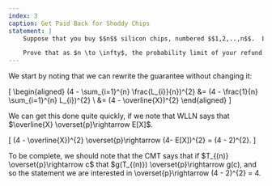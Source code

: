 ```yaml
---
index: 3
caption: Get Paid Back for Shoddy Chips
statement: |
    Suppose that you buy $$n$$ silicon chips, numbered $$1,2,..,n$$.  Let random variable $$L_i$$ represent the lifespan of chip $$i$$. Assume all $$L_i$$ are i.i.d. with common expectation 2. The manufacturer agrees to refund you an amount (in dollars) equal to $$(4 - \sum_{i=1}^n L_i/n)^2 $$.

    Prove that as $n \to \infty$, the probability limit of your refund is 4 dollars.
---
```


We start by noting that we can rewrite the guarantee without changing it: 

\[
\begin{aligned}
  (4 - \sum_{i=1}^{n} \frac{L_{i}}{n})^{2} &= (4 - \frac{1}{n} \sum_{i=1}^{n} L_{i})^{2} \\ 
	  &= (4 - \overline{X})^{2}
\end{aligned}
]

We can get this done quite quickly, if we note that WLLN says that $\overline{X} \overset{p}\rightarrow E[X]$. 

\[
(4 - \overline{X})^{2} \overset{p}\rightarrow (4- E[X])^{2} = (4 - 2)^{2}. 
\]

To be complete, we should note that the CMT says that if $T_{(n)} \overset{p}\rightarrow c$ that $g(T_{(n)}) \overset{p}\rightarrow g(c), and so the statement we are interested in \overset{p}\rightarrow (4 - 2)^{2} = 4. 
